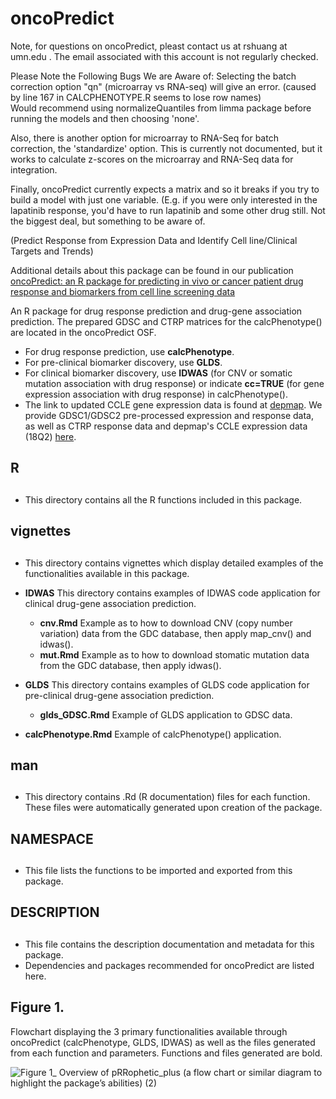 # oncoPredict 

Note, for questions on oncoPredict, pleast contact us at rshuang at umn.edu . The email associated with this account is not regularly checked. 

Please Note the Following Bugs We are Aware of: 
Selecting the batch correction option "qn" (microarray vs RNA-seq) will give an error.  (caused by line 167 in CALCPHENOTYPE.R seems to lose row names)  
Would recommend using normalizeQuantiles from limma package before running the models and then choosing 'none'. 

Also, there is another option for microarray to RNA-Seq for batch correction, the 'standardize' option. This is currently not documented, but it works to calculate z-scores on the microarray and RNA-Seq data for integration.

Finally, oncoPredict currently expects a matrix and so it breaks if you try to build a model with just one variable. (E.g. if you were only interested in the lapatinib response, you'd have to run lapatinib and some other drug still. Not the biggest deal, but something to be aware of.


(Predict Response from Expression Data and Identify Cell line/Clinical Targets and Trends)

Additional details about this package can be found in our publication [oncoPredict: an R package for predicting in vivo or cancer patient drug response and biomarkers from cell line screening data](https://www.ncbi.nlm.nih.gov/pmc/articles/PMC8574972/)

An R package for drug response prediction and drug-gene association prediction. The prepared GDSC and CTRP matrices for the calcPhenotype() are located in the oncoPredict OSF.
 *  For drug response prediction, use **calcPhenotype**. 
 *  For pre-clinical biomarker discovery, use **GLDS**. 
 * For clinical biomarker discovery, use **IDWAS** (for CNV or somatic mutation association with drug response) or indicate **cc=TRUE** (for gene expression association with drug response) in calcPhenotype(). 
 * The link to updated CCLE gene expression data is found at [depmap](https://depmap.org/portal/download/). We provide GDSC1/GDSC2 pre-processed expression and response data, as well as CTRP response data and depmap's CCLE expression data (18Q2) [here](https://osf.io/c6tfx/).
 
## R <h2>
 * This directory contains all the R functions included in this package. 

## vignettes <h2> 
  *  This directory contains vignettes which display detailed examples of the functionalities available in this package.
  *  **IDWAS** This directory contains examples of IDWAS code application for clinical drug-gene association prediction. 
      + **cnv.Rmd** Example as to how to download CNV (copy number variation) data from the GDC database, then apply map_cnv() and idwas().
      + **mut.Rmd** Example as to how to download stomatic mutation data from the GDC database, then apply idwas(). 

  * **GLDS** This directory contains examples of GLDS code application for pre-clinical drug-gene association prediction. 
      + **glds_GDSC.Rmd** Example of GLDS application to GDSC data.  

  * **calcPhenotype.Rmd** Example of calcPhenotype() application.

## man <h2>
 * This directory contains .Rd (R documentation) files for each function. These files were automatically generated upon creation of the package. 

## NAMESPACE <h2>
 * This file lists the functions to be imported and exported from this package. 

## DESCRIPTION <h2>
 * This file contains the description documentation and metadata for this package.
 * Dependencies and packages recommended for oncoPredict are listed here. 
  
## Figure 1. 
Flowchart displaying the 3 primary functionalities available through oncoPredict (calcPhenotype, GLDS, IDWAS) as well as the files generated from each function and parameters. Functions and files generated are bold.

![Figure 1_ Overview of pRRophetic_plus (a flow chart or similar diagram to highlight the package’s abilities)   (2)](https://user-images.githubusercontent.com/62571435/114970102-5d471580-9e3f-11eb-8734-a5e40a3d7f41.jpg)



